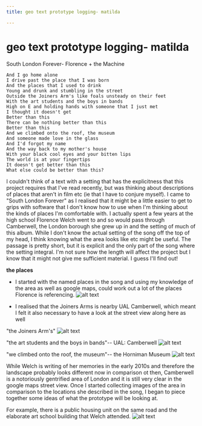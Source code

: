 ```yaml
---
title: geo text prototype logging- matilda

---
```


# geo text prototype logging- matilda

South London Forever- Florence + the Machine

    And I go home alone
    I drive past the place that I was born
    And the places that I used to drink
    Young and drunk and stumbling in the street
    Outside the Joiners Arm's like foals unsteady on their feet
    With the art students and the boys in bands
    High on E and holding hands with someone that I just met
    I thought it doesn't get
    Better than this
    There can be nothing better than this
    Better than this
    And we climbed onto the roof, the museum
    And someone made love in the glass
    And I'd forgot my name
    And the way back to my mother's house
    With your black cool eyes and your bitten lips
    The world is at your fingertips
    It doesn't get better than this
    What else could be better than this?

I couldn't think of a text with a setting that has the explicitness that this project requires that I've read recently, but was thinking about descriptions of places that aren't in film etc (ie that I have to conjure myself).
I came to "South London Forever" as I realised that it might be a little easier to get to grips with software that I don't know how to use when I'm thinking about the kinds of places I'm comfortable with.
I actually spent a few years at the high school Florence Welch went to and so would pass through Camberwell, the London borough she grew up in and the setting of much of this album. While I don't know the actual setting of the song off the top of my head, I think knowing what the area looks like etc might be useful.
The passage is pretty short, but it is explicit and the only part of the song where the setting integral. I'm not sure how the length will affect the project but I know that it might not give me sufficient material. I guess I'll find out!


**the places** 

* I started with the named places in the song and using my knowledge of the area as well as google maps, could work out a lot of the places Florence is referencing.
![alt text](https://files.slack.com/files-pri/T0HTW3H0V-F031C89PYNP/screen_shot_2022-02-02_at_12.31.52_pm.png?pub_secret=d17c9cdac3)


* I realised that the Joiners Arms is  nearby UAL Camberwell, which meant I felt it also necessary to have a look at the street view along here as well

"the Joiners Arm's"
![alt text](https://files.slack.com/files-pri/T0HTW3H0V-F03198YBCMB/79757_689.jpg?pub_secret=577b239c31)

"the art students and the boys in bands"-- UAL: Camberwell
![alt text](https://files.slack.com/files-pri/T0HTW3H0V-F031QQXAHJM/camberwellcollegeofarts.jpg?pub_secret=41e1b2d1b5)

"we climbed onto the roof, the museum"-- the Horniman Museum
![alt text](https://files.slack.com/files-pri/T0HTW3H0V-F031EFHLS04/horniman-museum.jpg?pub_secret=57ec75e785)

While Welch is writing of her memories in the early 2010s and therefore the landscape probably looks different now in comparison ot then, Camberwell is a notoriously gentrified area of London and it is still very clear in the google maps street view. Once I started collecting images of the area in comparison to the locations she described in the song, I began to piece together some ideas of what the prototype will be looking at.

For example, there is a public housing unit on the same road and the elaborate art school building that Welch attended.
![alt text](https://files.slack.com/files-pri/T0HTW3H0V-F0322168S9W/screen_shot_2022-02-02_at_1.00.45_pm.png?pub_secret=b9623bd06b)
